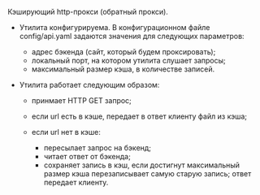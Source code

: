 Кэширующий http-прокси (обратный прокси).
- Утилита конфигурируема. В конфигурационном файле config/api.yaml задаются значения для следующих параметров:
    - адрес бэкенда (сайт, который будем проксировать);
    - локальный порт, на котором утилита слушает запросы;
    - максимальный размер кэша, в количестве записей.


- Утилита работает следующим образом:

    - принмает HTTP GET запрос;
    - если url есть в кэше, передает в ответ клиенту файл из кэша;
    - если url нет в кэше:

        - пересылает запрос на бэкенд;
        - читает ответ от бэкенда;
        - сохраняет запись в кэш, если достигнут максимальный размер кэша перезаписывает самую старую запись;
        ответ передает клиенту.
